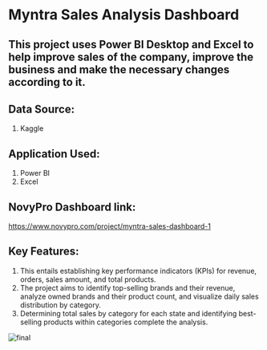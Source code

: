 # Myntra Sales Analysis Dashboard

## This project uses Power BI Desktop and Excel to help improve sales of the company, improve the business and make the necessary changes according to it.

## Data Source:
1) Kaggle

## Application Used: 
1) Power BI
2) Excel

## NovyPro Dashboard link: 
https://www.novypro.com/project/myntra-sales-dashboard-1

## Key Features:
1) This entails establishing key performance indicators (KPIs) for revenue, orders, sales amount, and total products.
2) The project aims to identify top-selling brands and their revenue, analyze owned brands and their product count, and visualize daily sales distribution by category.
3) Determining total sales by category for each state and identifying best-selling products within categories complete the analysis.

![final](https://github.com/rahulrajan-1519/Myntra_sales_analysis/assets/166474700/61fabbcf-91b9-45ad-b38f-1361bd88d28c)



